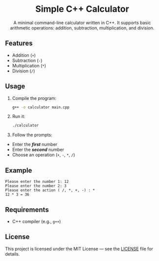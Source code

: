 <div align="center">
  <h1>Simple C++ Calculator</h1>
A minimal command-line calculator written in C++.  
It supports basic arithmetic operations: addition, subtraction, multiplication, and division.
</div>

## Features
- Addition (`+`)
- Subtraction (`-`)
- Multiplication (`*`)
- Division (`/`)
## Usage
1. Compile the program:
   ```bash
   g++ -o calculator main.cpp
2. Run it:
   ```bash
   ./calculator
3. Follow the prompts:
 - Enter the ***first*** number
 - Enter the ***second*** number
 - Choose an operation (`+`, `-`, `*`, `/`)
## Example
  ```
  Please enter the number 1: 12
  Please enter the number 2: 3
  Please enter the action ( /, *, +, -) : *
  12 * 3 = 36
  ```
## Requirements
- C++ compiler (e.g., `g++`)
## License

This project is licensed under the MIT License — see the [LICENSE](./LICENSE) file for details.
